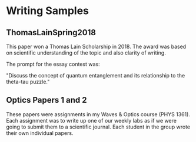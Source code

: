 # Writing Samples 
 
## ThomasLainSpring2018
 
This paper won a Thomas Lain Scholarship in 2018. The award was based on scientific understanding of the topic and also clarity of writing. 
 
The prompt for the essay contest was: 

  "Discuss the concept of quantum entanglement and its relationship to the theta-tau puzzle." 
 
 
## Optics Papers 1 and 2
 
These papers were assignments in my Waves & Optics course (PHYS 1361). Each assignment was to write up one of our weekly labs as if we were going to submit them to a scientific journal. Each student in the group wrote their own individual papers.
